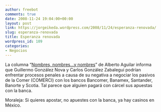 ```yaml
---
author: freebot
comments: true
date: 2008-11-24 19:04:00+00:00
layout: post
link: https://jorgeikeda.wordpress.com/2008/11/24/esperanza-renovada/
slug: esperanza-renovada
title: Esperanza renovada
wordpress_id: 109
categories:
- Negocios
---
```


La columna “[Nombres, nombres…y nombres](http://www.eluniversal.com.mx/columnas/75307.html)” de Alberto Aguilar informa que Guillermo González Nova y Carlos González Zabalegui podrían enfrentar procesos penales a causa de su negativa a negociar los pasivos de la Comer (COMERCI) con los bancos Bancomer, Banamex, Santander, Banorte y Scotia. Tal parece que alguien pagará con cárcel sus apuestas con la banca.

Moraleja: Si quieres apostar, no apuestes con la banca, ya hay casinos en México.

